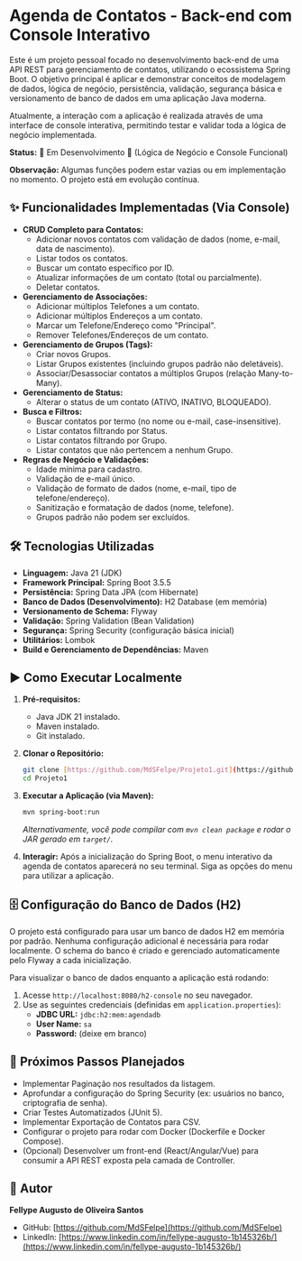 # Agenda de Contatos - Back-end com Console Interativo

Este é um projeto pessoal focado no desenvolvimento back-end de uma API REST para gerenciamento de contatos, utilizando o ecossistema Spring Boot. O objetivo principal é aplicar e demonstrar conceitos de modelagem de dados, lógica de negócio, persistência, validação, segurança básica e versionamento de banco de dados em uma aplicação Java moderna.

Atualmente, a interação com a aplicação é realizada através de uma interface de console interativa, permitindo testar e validar toda a lógica de negócio implementada.

**Status:** 🚧 Em Desenvolvimento 🚧 (Lógica de Negócio e Console Funcional)

**Observação:** Algumas funções podem estar vazias ou em implementação no momento. O projeto está em evolução contínua.

## ✨ Funcionalidades Implementadas (Via Console)

* **CRUD Completo para Contatos:**
    * Adicionar novos contatos com validação de dados (nome, e-mail, data de nascimento).
    * Listar todos os contatos.
    * Buscar um contato específico por ID.
    * Atualizar informações de um contato (total ou parcialmente).
    * Deletar contatos.
* **Gerenciamento de Associações:**
    * Adicionar múltiplos Telefones a um contato.
    * Adicionar múltiplos Endereços a um contato.
    * Marcar um Telefone/Endereço como "Principal".
    * Remover Telefones/Endereços de um contato.
* **Gerenciamento de Grupos (Tags):**
    * Criar novos Grupos.
    * Listar Grupos existentes (incluindo grupos padrão não deletáveis).
    * Associar/Desassociar contatos a múltiplos Grupos (relação Many-to-Many).
* **Gerenciamento de Status:**
    * Alterar o status de um contato (ATIVO, INATIVO, BLOQUEADO).
* **Busca e Filtros:**
    * Buscar contatos por termo (no nome ou e-mail, case-insensitive).
    * Listar contatos filtrando por Status.
    * Listar contatos filtrando por Grupo.
    * Listar contatos que não pertencem a nenhum Grupo.
* **Regras de Negócio e Validações:**
    * Idade mínima para cadastro.
    * Validação de e-mail único.
    * Validação de formato de dados (nome, e-mail, tipo de telefone/endereço).
    * Sanitização e formatação de dados (nome, telefone).
    * Grupos padrão não podem ser excluídos.

## 🛠️ Tecnologias Utilizadas

* **Linguagem:** Java 21 (JDK)
* **Framework Principal:** Spring Boot 3.5.5
* **Persistência:** Spring Data JPA (com Hibernate)
* **Banco de Dados (Desenvolvimento):** H2 Database (em memória)
* **Versionamento de Schema:** Flyway
* **Validação:** Spring Validation (Bean Validation)
* **Segurança:** Spring Security (configuração básica inicial)
* **Utilitários:** Lombok
* **Build e Gerenciamento de Dependências:** Maven

## ▶️ Como Executar Localmente

1.  **Pré-requisitos:**
    * Java JDK 21 instalado.
    * Maven instalado.
    * Git instalado.

2.  **Clonar o Repositório:**
    ```bash
    git clone [https://github.com/MdSFelpe/Projeto1.git](https://github.com/MdSFelpe/Projeto1.git)
    cd Projeto1
    ```

3.  **Executar a Aplicação (via Maven):**
    ```bash
    mvn spring-boot:run
    ```
    *Alternativamente, você pode compilar com `mvn clean package` e rodar o JAR gerado em `target/`.*

4.  **Interagir:**
    Após a inicialização do Spring Boot, o menu interativo da agenda de contatos aparecerá no seu terminal. Siga as opções do menu para utilizar a aplicação.

## 🗄️ Configuração do Banco de Dados (H2)

O projeto está configurado para usar um banco de dados H2 em memória por padrão. Nenhuma configuração adicional é necessária para rodar localmente. O schema do banco é criado e gerenciado automaticamente pelo Flyway a cada inicialização.

Para visualizar o banco de dados enquanto a aplicação está rodando:
1.  Acesse `http://localhost:8080/h2-console` no seu navegador.
2.  Use as seguintes credenciais (definidas em `application.properties`):
    * **JDBC URL:** `jdbc:h2:mem:agendadb`
    * **User Name:** `sa`
    * **Password:** (deixe em branco)

## 🚀 Próximos Passos Planejados

* Implementar Paginação nos resultados da listagem.
* Aprofundar a configuração do Spring Security (ex: usuários no banco, criptografia de senha).
* Criar Testes Automatizados (JUnit 5).
* Implementar Exportação de Contatos para CSV.
* Configurar o projeto para rodar com Docker (Dockerfile e Docker Compose).
* (Opcional) Desenvolver um front-end (React/Angular/Vue) para consumir a API REST exposta pela camada de Controller.

## 👤 Autor

**Fellype Augusto de Oliveira Santos**

* GitHub: [https://github.com/MdSFelpe](https://github.com/MdSFelpe)
* LinkedIn: [https://www.linkedin.com/in/fellype-augusto-1b145326b/](https://www.linkedin.com/in/fellype-augusto-1b145326b/)
